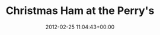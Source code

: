 ---
date: 2012-02-25 11:04:43+00:00
layout: album
title: Christmas Ham at the Perry's
categories: 
- george
- events
photoset: 72157644254647398
image: //farm6.static.flickr.com/5112/14203946193_af780c61ce_q.jpg
permalink: /george/2012/02/christmas-ham/
comments: true
---